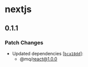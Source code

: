 # nextjs

## 0.1.1

### Patch Changes

- Updated dependencies [[`bca18dd`](https://github.com/ethan-heo/mq/commit/bca18ddd78cb9c9f6042f339bb2bded094b09f0a)]:
    - @mq/react@1.0.0
